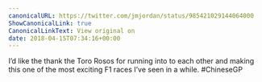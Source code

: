 ```yaml
---
canonicalURL: https://twitter.com/jmjordan/status/985421029144064000
ShowCanonicalLink: true
CanonicalLinkText: View original on
date: 2018-04-15T07:34:16+00:00
---
```

I’d like the thank the Toro Rosos for running into to each other and making this one of the most exciting F1 races I’ve seen in a while. #ChineseGP